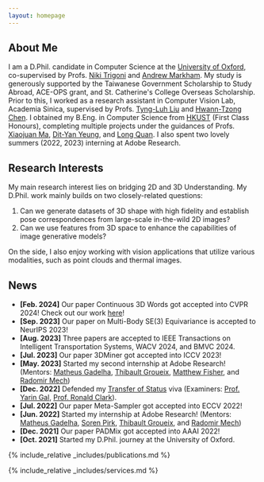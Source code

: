 ```yaml
---
layout: homepage
---
```


## About Me

I am a D.Phil. candidate in Computer Science at the [University of Oxford](https://www.ox.ac.uk), co-supervised by Profs. [Niki Trigoni](https://en.wikipedia.org/wiki/Niki_Trigoni) and [Andrew Markham](https://www.cs.ox.ac.uk/people/andrew.markham/). My study is generously supported by the Taiwanese Government Scholarship to Study Abroad, ACE-OPS grant, and St. Catherine's College Overseas Scholarship. Prior to this, I worked as a research assistant in Computer Vision Lab, Academia Sinica, supervised by Profs. [Tyng-Luh Liu](https://www.iis.sinica.edu.tw/pages/liutyng/) and [Hwann-Tzong Chen](https://htchen.github.io). I obtained my B.Eng. in Computer Science from [HKUST](https://hkust.edu.hk) (First Class Honours), completing multiple projects under the guidances of Profs. [Xiaojuan Ma](https://www.cse.ust.hk/~mxj/), [Dit-Yan Yeung](https://sites.google.com/view/dyyeung), and [Long Quan](https://www.cse.ust.hk/~quan/). I also spent two lovely summers (2022, 2023) interning at Adobe Research.

## Research Interests

My main research interest lies on bridging 2D and 3D Understanding. My D.Phil. work mainly builds on two closely-related questions:

1. Can we generate datasets of 3D shape with high fidelity and establish pose correspondences from large-scale in-the-wild 2D images?
2. Can we use features from 3D space to enhance the capabilities of image generative models?

On the side, I also enjoy working with vision applications that utilize various modalities, such as point clouds and thermal images.

## News
- **[Feb. 2024]** Our paper Continuous 3D Words got accepted into CVPR 2024! Check out our work [here](http://ttchengab.github.io/continuous_3d_words/)!
- **[Sep. 2023]** Our paper on Multi-Body SE(3) Equivariance is accepted to NeurIPS 2023!
- **[Aug. 2023]** Three papers are accepted to IEEE Transactions on Intelligent Transportation Systems, WACV 2024, and BMVC 2024.
- **[Jul. 2023]** Our paper 3DMiner got accepted into ICCV 2023!
- **[May. 2023]** Started my second internship at Adobe Research! (Mentors: [Matheus Gadelha](http://mgadelha.me), [Thibault Groueix](https://imagine.enpc.fr/~groueixt/), [Matthew Fisher](https://techmatt.github.io), and [Radomir Mech](https://research.adobe.com/person/radomir-mech/))
- **[Dec. 2022]** Defended my [Transfer of Status](https://www.ox.ac.uk/students/academic/guidance/graduate/research/status/DPhil) viva (Examiners: [Prof. Yarin Gal](https://www.cs.ox.ac.uk/people/yarin.gal/website/), [Prof. Ronald Clark](https://www.ron-clark.com)).
- **[Jul. 2022]** Our paper Meta-Sampler got accepted into ECCV 2022!
- **[Jun. 2022]** Started my internship at Adobe Research! (Mentors: [Matheus Gadelha](http://mgadelha.me), [Soren Pirk](https://storage.googleapis.com/pirk.io/index.html), [Thibault Groueix](https://imagine.enpc.fr/~groueixt/), and [Radomir Mech](https://research.adobe.com/person/radomir-mech/))
- **[Dec. 2021]** Our paper PADMix got accepted into AAAI 2022!
- **[Oct. 2021]** Started my D.Phil. journey at the University of Oxford.

{% include_relative _includes/publications.md %}

{% include_relative _includes/services.md %}
